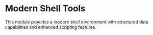 # Modern Shell Tools

This module provides a modern shell environment with structured data capabilities and enhanced scripting features.
